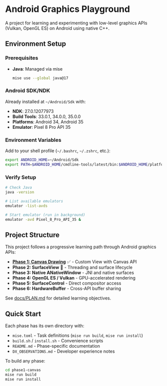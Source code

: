 # Android Graphics Playground

A project for learning and experimenting with low-level graphics APIs (Vulkan, OpenGL ES) on Android using native C++.

## Environment Setup

### Prerequisites
- **Java**: Managed via mise
  ```bash
  mise use --global java@17
  ```

### Android SDK/NDK
Already installed at `~/Android/Sdk` with:
- **NDK**: 27.0.12077973
- **Build Tools**: 33.0.1, 34.0.0, 35.0.0
- **Platforms**: Android 34, Android 35
- **Emulator**: Pixel 8 Pro API 35

### Environment Variables
Add to your shell profile (`~/.bashrc`, `~/.zshrc`, etc.):
```bash
export ANDROID_HOME=~/Android/Sdk
export PATH=$ANDROID_HOME/cmdline-tools/latest/bin:$ANDROID_HOME/platform-tools:$ANDROID_HOME/emulator:$PATH
```

### Verify Setup
```bash
# Check Java
java -version

# List available emulators
emulator -list-avds

# Start emulator (run in background)
emulator -avd Pixel_8_Pro_API_35 &
```

## Project Structure

This project follows a progressive learning path through Android graphics APIs:

- **[Phase 1: Canvas Drawing](phase1-canvas/)** ✅ - Custom View with Canvas API
- **Phase 2: SurfaceView** 🚧 - Threading and surface lifecycle
- **Phase 3: Native ANativeWindow** - JNI and native surfaces
- **Phase 4: OpenGL ES / Vulkan** - GPU-accelerated rendering
- **Phase 5: SurfaceControl** - Direct compositor access
- **Phase 6: HardwareBuffer** - Cross-API buffer sharing

See [docs/PLAN.md](docs/PLAN.md) for detailed learning objectives.

## Quick Start

Each phase has its own directory with:

- `mise.toml` - Task definitions (`mise run build`, `mise run install`)
- `build.sh` / `install.sh` - Convenience scripts
- `README.md` - Phase-specific documentation
- `DX_OBSERVATIONS.md` - Developer experience notes

To build any phase:
```bash
cd phase1-canvas
mise run build
mise run install
```
